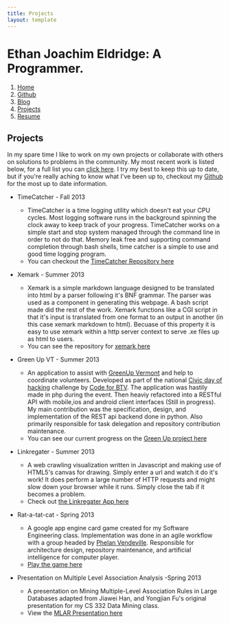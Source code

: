```yaml
---
title: Projects
layout: template
---
```



Ethan Joachim Eldridge: A Programmer.
=======================================================================

1. [Home]
2. [Github]
3. [Blog]
4. [Projects]
5. [Resume]

Projects
-----------------------------------------------------------------------


In my spare time I like to work on my own projects or collaborate with others on solutions to problems in the community. My most recent work is listed below, for a full list you can [click here]. I try my best to keep this up to date, but if you're really aching to know what I've been up to, checkout my [Github] for the most up to date information.

- TimeCatcher - Fall 2013
	- TimeCatcher is a time logging utility which doesn't eat your CPU cycles. Most logging software runs in the background spinning the clock away to keep track of your progress. TimeCatcher works on a simple start and stop system managed through the command line in order to not do that. Memory leak free and supporting command completion through bash shells, time catcher is a simple to use and good time logging program.
	- You can checkout the [TimeCatcher Repository here]

- Xemark - Summer 2013
	- Xemark is a simple markdown language designed to be translated into html by a parser following it's BNF grammar. The parser was used as a component in generating this webpage. A bash script made did the rest of the work. Xemark functions like a CGI script in that it's input is translated from one format to an output in another (in this case xemark markdown to html). Becuase of this property it is easy to use xemark within a http server context to serve .xe files up as html to users.
	- You can see the repository for [xemark here]
	
- Green Up VT - Summer 2013
	- An application to assist with [GreenUp Vermont] and help to coordinate volunteers. Developed as part of the national [Civic day of hacking] challenge by [Code for BTV]. The application was hastily made in php during the event. Then heaviy refactored into a RESTful API with mobile,ios and android client interfaces (Still in progress). My main contribution was the specification, design, and implementation of the REST api backend done in python. Also primarily responsible for task delegation and repository contribution maintenance.
	- You can see our current progress on the [Green Up project here]
	
- Linkregater - Summer 2013
	- A web crawling visualization written in Javascript and making use of HTML5's canvas for drawing. Simply enter a url and watch it do it's work! It does perform a large number of HTTP requests and might slow down your browser while it runs. Simply close the tab if it becomes a problem. 
	- Check out [the Linkregater App here]
	
- Rat-a-tat-cat - Spring 2013
	- A google app engine card game created for my Software Engineering class. Implementation was done in an agile workflow with a group headed by [Phelan Vendeville]. Responsible for architecture design, repository maintenance, and artificial intelligence for computer player. 
	- [Play the game here]
	
- Presentation on Multiple Level Association Analysis -Spring 2013
	- A presentation on Mining Multiple-Level Association Rules in Large Databases adapted from Jiawei Han, and Yongjian Fu's original presentation for my CS 332 Data Mining class. 
	- View the [MLAR Presentation here]
	


[click here]:fullprojects.html

[Home]:/index.html
[Github]:https://github.com/EJEHardenberg
[Blog]:/blog
[Projects]:/projects
[Resume]:/resume

[xemark here]:https://github.com/EJEHardenberg/xemark
[GreenUp Vermont]:http://www.greenupvermont.org/
[Civic day of hacking]:http://www.hackforchange.org
[Code for BTV]:http://www.codeforbtv.org
[Green Up project here]:https://github.com/EJEHardenberg/GreenUp
[the Linkregater App here]:http://www.uvm.edu/~ejeldrid/projects/linkregater/
[Play the game here]:http://rat-a-tat-cat.appspot.com/
[MLAR Presentation here]:http://www.uvm.edu/~ejeldrid/resources/MLAR_Presentation.pdf
[Phelan Vendeville]:https://github.com/the-hobbes/softwareEngineeringFinalProject
[TimeCatcher Repository here]:https://github.com/EJEHardenberg/timecatcher